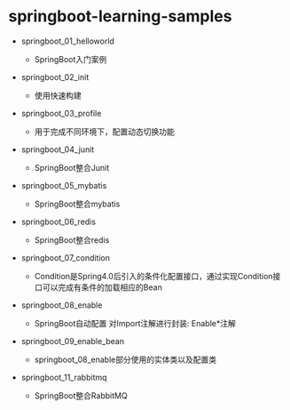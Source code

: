 # springboot-learning-samples


- springboot_01_helloworld
  - SpringBoot入门案例


- springboot_02_init
  - 使用快速构建


- springboot_03_profile
  - 用于完成不同环境下，配置动态切换功能


- springboot_04_junit
  - SpringBoot整合Junit


- springboot_05_mybatis
  - SpringBoot整合mybatis


- springboot_06_redis
  - SpringBoot整合redis


- springboot_07_condition
  - Condition是Spring4.0后引入的条件化配置接口，通过实现Condition接口可以完成有条件的加载相应的Bean


- springboot_08_enable
  - SpringBoot自动配置	对Import注解进行封装: Enable*注解


- springboot_09_enable_bean
  - springboot_08_enable部分使用的实体类以及配置类


- springboot_11_rabbitmq
  - SpringBoot整合RabbitMQ

